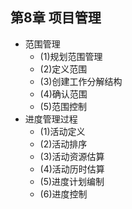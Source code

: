 ## 第8章 项目管理
- 范围管理
	- (1)规划范围管理
	- (2)定义范围
	- (3)创建工作分解结构
	- (4)确认范围
	- (5)范围控制
- 进度管理过程
	- (1)活动定义
	- (2)活动排序
	- (3)活动资源估算
	- (4)活动历时估算
	- (5)进度计划编制
	- (6)进度控制
